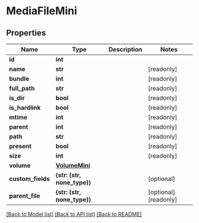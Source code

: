 # MediaFileMini


## Properties

Name | Type | Description | Notes
------------ | ------------- | ------------- | -------------
**id** | **int** |  | 
**name** | **str** |  | [readonly] 
**bundle** | **int** |  | [readonly] 
**full_path** | **str** |  | [readonly] 
**is_dir** | **bool** |  | [readonly] 
**is_hardlink** | **bool** |  | [readonly] 
**mtime** | **int** |  | [readonly] 
**parent** | **int** |  | [readonly] 
**path** | **str** |  | [readonly] 
**present** | **bool** |  | [readonly] 
**size** | **int** |  | [readonly] 
**volume** | [**VolumeMini**](VolumeMini.md) |  | 
**custom_fields** | **{str: (str, none_type)}** |  | [optional] 
**parent_file** | **{str: (str, none_type)}** |  | [optional] [readonly] 

[[Back to Model list]](../README.md#models) [[Back to API list]](../README.md#api-endpoints) [[Back to README]](../README.md)


